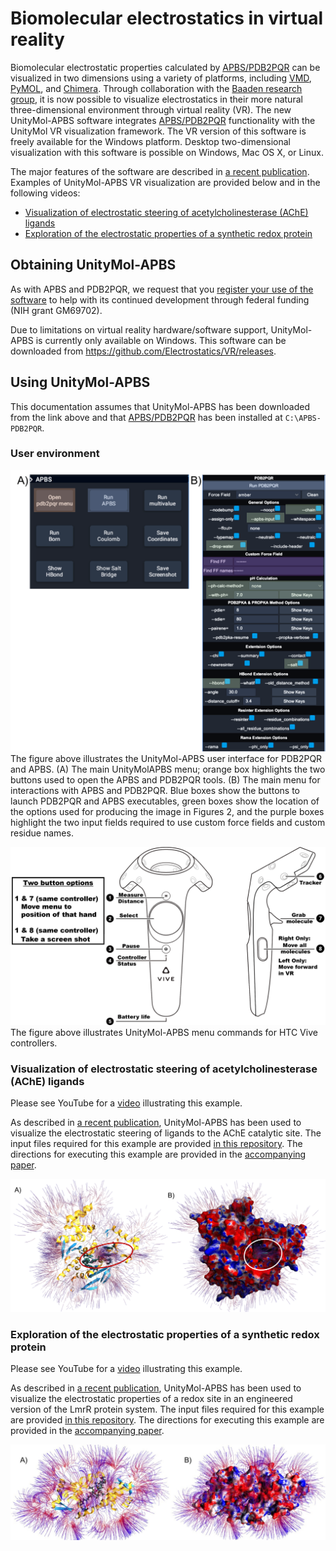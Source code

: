 # Biomolecular electrostatics in virtual reality

Biomolecular electrostatic properties calculated by [APBS/PDB2PQR](http://www.poissonboltzmann.org/) can be visualized in two dimensions using a variety of platforms, including [VMD](https://www.ks.uiuc.edu/Research/vmd/), [PyMOL](https://pymol.org/), and [Chimera](https://www.cgl.ucsf.edu/chimera/).
Through collaboration with the [Baaden research group](http://www.baaden.ibpc.fr/), it is now possible to visualize electrostatics in their more natural three-dimensional environment through virtual reality (VR).
The new UnityMol-APBS software integrates [APBS/PDB2PQR](http://www.poissonboltzmann.org/) functionality with the UnityMol VR visualization framework. 
The VR version of this software is freely available for the Windows platform.
Desktop two-dimensional visualization with this software is possible on Windows, Mac OS X, or Linux.

The major features of the software are described in [a recent publication](https://arxiv.org/abs/1908.11261).
Examples of UnityMol-APBS VR visualization are provided below and in the following videos:

* [Visualization of electrostatic steering of acetylcholinesterase (AChE) ligands](https://www.youtube.com/watch?v=-SfzQ97h4O0)
* [Exploration of the electrostatic properties of a synthetic redox protein](https://www.youtube.com/watch?v=5J8qq7r_gos)

## Obtaining UnityMol-APBS

As with APBS and PDB2PQR, we request that you [register your use of the software](http://eepurl.com/by4eQr) to help with its continued development through federal funding (NIH grant GM69702).

Due to limitations on virtual reality hardware/software support, UnityMol-APBS is currently only available on Windows.
This software can be downloaded from https://github.com/Electrostatics/VR/releases.

## Using UnityMol-APBS

This documentation assumes that UnityMol-APBS has been downloaded from the link above and that [APBS/PDB2PQR](http://www.poissonboltzmann.org/) has been installed at `C:\APBS-PDB2PQR`.


### User environment

![UnityMol-APBS UI](images/UI.png)
The figure above illustrates the UnityMol-APBS user interface for PDB2PQR and APBS. (A) The main UnityMolAPBS menu; orange box highlights the two buttons used to open the APBS and PDB2PQR tools. (B) The main menu for interactions with APBS and PDB2PQR. Blue boxes show the
buttons to launch PDB2PQR and APBS executables, green boxes show the location of the options used for producing the image in Figures 2, and the purple boxes highlight the two input fields required to use custom force fields and custom residue names.

![UnityMol-APBS HTC Vive control](images/MenuCommands.png)
The figure above illustrates UnityMol-APBS menu commands for HTC Vive controllers.

### Visualization of electrostatic steering of acetylcholinesterase (AChE) ligands

Please see YouTube for a [video](https://www.youtube.com/watch?v=-SfzQ97h4O0) illustrating this example.

As described in [a recent publication](https://arxiv.org/abs/1908.11261), UnityMol-APBS has been used to visualize the electrostatic steering of ligands to the AChE catalytic site.
The input files required for this example are provided [in this repository](examples/AChE/).
The directions for executing this example are provided in the [accompanying paper](https://arxiv.org/abs/1908.11261).

![Visualization of electrostatic steering of ligands to the AChE catalytic site](images/AChE.png)

### Exploration of the electrostatic properties of a synthetic redox protein

Please see YouTube for a [video](https://www.youtube.com/watch?v=5J8qq7r_gos) illustrating this example.

As described in [a recent publication](https://arxiv.org/abs/1908.11261), UnityMol-APBS has been used to visualize the electrostatic properties of a redox site in an engineered version of the LmrR protein system.
The input files required for this example are provided [in this repository](examples/LmrR/).
The directions for executing this example are provided in the [accompanying paper](https://arxiv.org/abs/1908.11261).

![Exploration of the electrostatic properties of a synthetic redox protein](images/LmrR.png)
